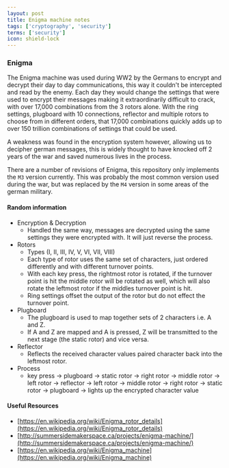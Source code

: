 ```yaml
---
layout: post
title: Enigma machine notes
tags: ['cryptography', 'security']
terms: ['security']
icon: shield-lock
---
```


### Enigma

The Enigma machine was used during WW2 by the Germans to encrypt and decrypt their day to day communications, this way it couldn't be intercepted and read by the enemy. Each day they would change the settings that were used to encrypt their messages making it extraordinarily difficult to crack, with over 17,000 combinations from the 3 rotors alone. With the ring settings, plugboard with 10 connections, reflector and multiple rotors to choose from in different orders, that 17,000 combinations quickly adds up to over 150 trillion combinations of settings that could be used.

A weakness was found in the encryption system however, allowing us to decipher german messages, this is widely thought to have knocked off 2 years of the war and saved numerous lives in the process.

There are a number of revisions of Enigma, this repository only implements the `M3` version currently. This was probably the most common version used during the war, but was replaced by the `M4` version in some areas of the german military.

#### Random information

- Encryption & Decryption
    - Handled the same way, messages are decrypted using the same settings they were encrypted with. It will just reverse the process.
- Rotors
    - Types (I, II, III, IV, V, VI, VII, VIII)
    - Each type of rotor uses the same set of characters, just ordered differently and with different turnover points.
    - With each key press, the rightmost rotor is rotated, if the turnover point is hit the middle rotor will be rotated as well, which will also rotate the leftmost rotor if the middles turnover point is hit.
    - Ring settings offset the output of the rotor but do not effect the turnover point.
- Plugboard
    - The plugboard is used to map together sets of 2 characters i.e. A and Z.
    - If A and Z are mapped and A is pressed, Z will be transmitted to the next stage (the static rotor) and vice versa.
- Reflector
    - Reflects the received character values paired character back into the leftmost rotor.    
- Process
    - key press -> plugboard -> static rotor -> right rotor -> middle rotor -> left rotor -> reflector -> left rotor -> middle rotor -> right rotor -> static rotor -> plugboard -> lights up the encrypted character value

#### Useful Resources

- [https://en.wikipedia.org/wiki/Enigma_rotor_details](https://en.wikipedia.org/wiki/Enigma_rotor_details)
- [http://summersidemakerspace.ca/projects/enigma-machine/](http://summersidemakerspace.ca/projects/enigma-machine/)
- [https://en.wikipedia.org/wiki/Enigma_machine](https://en.wikipedia.org/wiki/Enigma_machine)